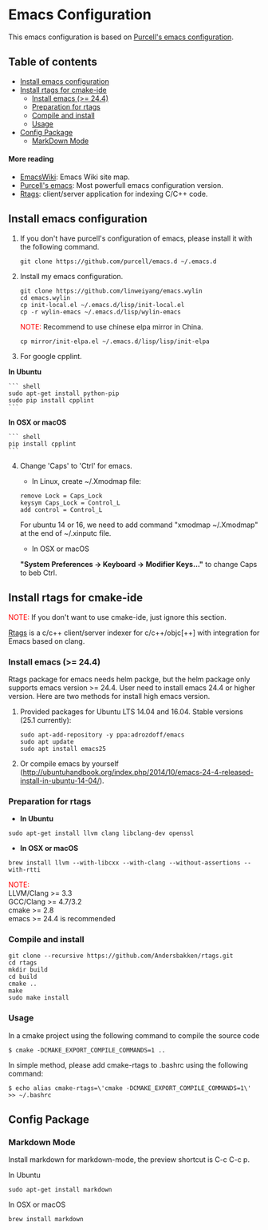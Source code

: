 # Emacs Configuration

This emacs configuration is based on [Purcell's emacs configuration](https://github.com/purcell/emacs.d).

## Table of contents
- [Install emacs configuration](#install-emacs-configuration)
- [Install rtags for cmake-ide](#install-rtags-for-cmake-ide)
  - [Install emacs (>= 24.4)](#install-emacs-24.4-or-higher)
  - [Preparation for rtags](#preparation-for-rtags)
  - [Compile and install](#compile-and-install)
  - [Usage](#usage)
- [Config Package](#config-package)
  - [MarkDown Mode](#markdown-mode)


#### More reading

- [EmacsWiki](https://www.emacswiki.org): Emacs Wiki site map.
- [Purcell's emacs](https://github.com/purcell/emacs.d): Most powerfull emacs configuration version.
- [Rtags](https://github.com/Andersbakken/rtags): client/server application for indexing C/C++ code.

## Install emacs configuration

1. If you don't have purcell's configuration of emacs, please install it with the following command.

    ``` shell
    git clone https://github.com/purcell/emacs.d ~/.emacs.d
    ```

2. Install my emacs configuration.

    ``` shell
    git clone https://github.com/linweiyang/emacs.wylin
    cd emacs.wylin
    cp init-local.el ~/.emacs.d/lisp/init-local.el
    cp -r wylin-emacs ~/.emacs.d/lisp/wylin-emacs
    ```

    <font color=#ff0000>NOTE:</font> Recommend to use chinese elpa mirror in China.

    ``` shell
    cp mirror/init-elpa.el ~/.emacs.d/lisp/lisp/init-elpa
    ```
3. For google cpplint.

**In Ubuntu**  

    ``` shell
    sudo apt-get install python-pip
    sudo pip install cpplint
    ```
    
**In OSX or macOS**  

    ``` shell
    pip install cpplint
    ```

4. Change 'Caps' to 'Ctrl' for emacs.

    - In Linux, create ~/.Xmodmap file:

    ``` xmodmap
    remove Lock = Caps_Lock
    keysym Caps_Lock = Control_L
    add control = Control_L
    ```

    For ubuntu 14 or 16, we need to add command "xmodmap ~/.Xmodmap" at the end of ~/.xinputc file.

    - In OSX or macOS
    
    **"System Preferences -> Keyboard -> Modifier Keys..."** to change Caps to beb Ctrl.


## Install rtags for cmake-ide
<font color=#ff0000>NOTE:</font> If you don't want to use cmake-ide, just ignore this section.

[Rtags](https://github.com/Andersbakken/rtags) is a c/c++ client/server indexer for c/c++/objc[++] with integration for Emacs based on clang.

### Install emacs (>= 24.4)
Rtags package for emacs needs helm packge, but the helm package only supports emacs version >= 24.4. User need to install emacs 24.4 or higher version. Here are two methods for install high emacs version.

1. Provided packages for Ubuntu LTS 14.04 and 16.04. Stable versions (25.1 currently):

    ``` shell
    sudo apt-add-repository -y ppa:adrozdoff/emacs
    sudo apt update
    sudo apt install emacs25
    ```

2. Or compile emacs by yourself (http://ubuntuhandbook.org/index.php/2014/10/emacs-24-4-released-install-in-ubuntu-14-04/).

### Preparation for rtags

- **In Ubuntu**

``` shell
sudo apt-get install llvm clang libclang-dev openssl
```

- **In OSX or macOS**

``` shell
brew install llvm --with-libcxx --with-clang --without-assertions --with-rtti
```

<font color = #ff0000>NOTE:</font>  
LLVM/Clang >= 3.3  
GCC/Clang >= 4.7/3.2  
cmake >= 2.8  
emacs >= 24.4 is recommended  

### Compile and install

``` shell
git clone --recursive https://github.com/Andersbakken/rtags.git
cd rtags
mkdir build
cd build
cmake ..
make
sudo make install
```

### Usage
In a cmake project using the following command to compile the source code

``` shell
$ cmake -DCMAKE_EXPORT_COMPILE_COMMANDS=1 ..
```

In simple method, please add cmake-rtags to .bashrc using the following command:

``` shell
$ echo alias cmake-rtags=\'cmake -DCMAKE_EXPORT_COMPILE_COMMANDS=1\' >> ~/.bashrc
```

## Config Package

### Markdown Mode

Install markdown for markdown-mode, the preview shortcut is C-c C-c p.

In Ubuntu

``` shell
sudo apt-get install markdown
```

In OSX or macOS

``` shell
brew install markdown
```

